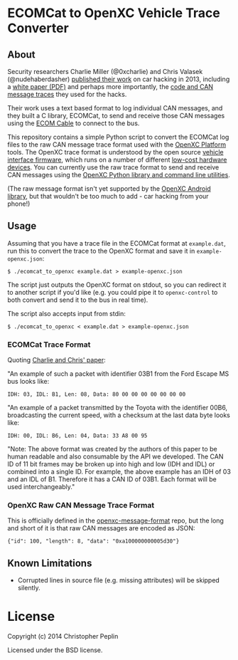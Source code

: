 ECOMCat to OpenXC Vehicle Trace Converter
=========================================

## About

Security researchers Charlie Miller (@0xcharlie) and Chris Valasek
(@nudehaberdasher) [published their
work](http://blog.ioactive.com/2013/08/car-hacking-content.html) on car hacking
in 2013, including a [white paper (PDF)](http://illmatics.com/car_hacking.pdf)
and perhaps more importantly, the [code and CAN message
traces](http://illmatics.com/content.zip) they used for the hacks.

Their work uses a text based format to log individual CAN messages, and they
built a C library, ECOMCat, to send and receive those CAN messages using the
[ECOM Cable](http://www.cancapture.com/ecom.html) to connect to the bus.

This repository contains a simple Python script to convert the ECOMCat log files
to the raw CAN message trace format used with the [OpenXC
Platform](http://openxcplatform.com/) tools. The OpenXC trace format is
understood by the open source [vehicle interface
firmware](http://vi-firmware.openxcplatform.com/en/latest/), which runs on a
number of different [low-cost hardware
devices](http://openxcplatform.com/vehicle-interface/hardware.html). You can
currently use the raw trace format to send and receive CAN messages using the
[OpenXC Python library and command line
utilities](http://python.openxcplatform.com/en/latest/).

(The raw message format isn't yet supported by the [OpenXC Android
library](https://github.com/openxc/openxc-android), but that wouldn't be too
much to add - car hacking from your phone!)

## Usage

Assuming that you have a trace file in the ECOMCat format at `example.dat`, run
this to convert the trace to the OpenXC format and save it in
`example-openxc.json`:

    $ ./ecomcat_to_openxc example.dat > example-openxc.json

The script just outputs the OpenXC format on stdout, so you can redirect it to
another script if you'd like (e.g. you could pipe it to `openxc-control` to both
convert and send it to the bus in real time).

The script also accepts input from stdin:

    $ ./ecomcat_to_openxc < example.dat > example-openxc.json

### ECOMCat Trace Format

Quoting [Charlie and Chris' paper](http://blog.ioactive.com/2013/08/car-hacking-content.html):

"An example of such a packet with identifier 03B1 from the Ford Escape MS bus looks
like:

    IDH: 03, IDL: B1, Len: 08, Data: 80 00 00 00 00 00 00 00

"An example of a packet transmitted by the Toyota with the identifier 00B6, broadcasting
the current speed, with a checksum at the last data byte looks like:

    IDH: 00, IDL: B6, Len: 04, Data: 33 A8 00 95

"Note: The above format was created by the authors of this paper to be human readable
and also consumable by the API we developed. The CAN ID of 11 bit frames may be
broken up into high and low (IDH and IDL) or combined into a single ID. For example,
the above example has an IDH of 03 and an IDL of B1. Therefore it has a CAN ID of
03B1. Each format will be used interchangeably."

### OpenXC Raw CAN Message Trace Format

This is officially defined in the
[openxc-message-format](https://github.com/openxc/openxc-message-format)
repo, but the long and short of it is that raw CAN messages are encoded as JSON:

    {"id": 100, "length": 8, "data": "0xa100000000005d30"}

## Known Limitations

* Corrupted lines in source file (e.g. missing attributes) will be skipped
  silently.

License
=======

Copyright (c) 2014 Christopher Peplin

Licensed under the BSD license.
